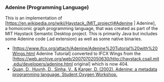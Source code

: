 ### Adenine (Programming Language)

This is an implementation of [https://en.wikipedia.org/wiki/Haystack_(MIT_project)#Adenine | Adenine], a homoiconic graph programming language, that was created as part of the MIT Haystack Semantic Desktop project.  This is primarily Java but includes some Adenine code (.ad extension) as well as some native binaries.

* [https://www.ifcx.org/attach/Adenine/Adenine%20Tutorial%20with%20Wings.html Adenine Tutorial] converted to IFCX Wings from the [https://web.archive.org/web/20070702050630/http://haystack.csail.mit.edu/developers/adenine.html original] which is now 404.
* [Quan, D., Huynh, D., Sinha, V., & Karger, D. (2002). Adenine: a metadata programming language. Student Oxygen Workshop.](https://haystack.csail.mit.edu/documents/papers/2002/sow2002-adenine.pdf)
